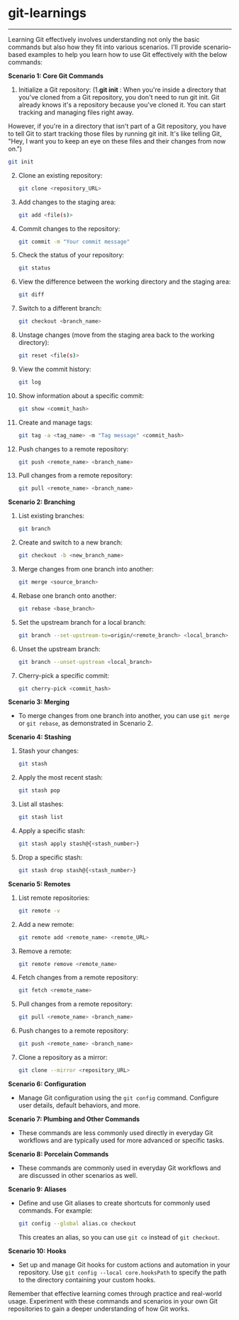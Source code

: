 # git-learnings
---------------------

Learning Git effectively involves understanding not only the basic commands but also how they fit into various scenarios. I'll provide scenario-based examples to help you learn how to use Git effectively with the below commands:

**Scenario 1: Core Git Commands**

1. Initialize a Git repository: 
(1.**git init** : When you're inside a directory that you've cloned from a Git repository, you don't need to run git init. Git already knows it's a repository because you've cloned it. You can start tracking and managing files right away.

However, if you're in a directory that isn't part of a Git repository, you have to tell Git to start tracking those files by running git init. It's like telling Git, "Hey, I want you to keep an eye on these files and their changes from now on.")
   ```bash
   git init
   ```

2. Clone an existing repository:

   ```bash
   git clone <repository_URL>
   ```

3. Add changes to the staging area:

   ```bash
   git add <file(s)>
   ```

4. Commit changes to the repository:

   ```bash
   git commit -m "Your commit message"
   ```

5. Check the status of your repository:

   ```bash
   git status
   ```

6. View the difference between the working directory and the staging area:

   ```bash
   git diff
   ```

7. Switch to a different branch:

   ```bash
   git checkout <branch_name>
   ```

8. Unstage changes (move from the staging area back to the working directory):

   ```bash
   git reset <file(s)>
   ```

9. View the commit history:

   ```bash
   git log
   ```

10. Show information about a specific commit:

    ```bash
    git show <commit_hash>
    ```

11. Create and manage tags:

    ```bash
    git tag -a <tag_name> -m "Tag message" <commit_hash>
    ```

12. Push changes to a remote repository:

    ```bash
    git push <remote_name> <branch_name>
    ```

13. Pull changes from a remote repository:

    ```bash
    git pull <remote_name> <branch_name>
    ```

**Scenario 2: Branching**

1. List existing branches:

   ```bash
   git branch
   ```

2. Create and switch to a new branch:

   ```bash
   git checkout -b <new_branch_name>
   ```

3. Merge changes from one branch into another:

   ```bash
   git merge <source_branch>
   ```

4. Rebase one branch onto another:

   ```bash
   git rebase <base_branch>
   ```

5. Set the upstream branch for a local branch:

   ```bash
   git branch --set-upstream-to=origin/<remote_branch> <local_branch>
   ```

6. Unset the upstream branch:

   ```bash
   git branch --unset-upstream <local_branch>
   ```

7. Cherry-pick a specific commit:

   ```bash
   git cherry-pick <commit_hash>
   ```

**Scenario 3: Merging**

- To merge changes from one branch into another, you can use `git merge` or `git rebase`, as demonstrated in Scenario 2.

**Scenario 4: Stashing**

1. Stash your changes:

   ```bash
   git stash
   ```

2. Apply the most recent stash:

   ```bash
   git stash pop
   ```

3. List all stashes:

   ```bash
   git stash list
   ```

4. Apply a specific stash:

   ```bash
   git stash apply stash@{<stash_number>}
   ```

5. Drop a specific stash:

   ```bash
   git stash drop stash@{<stash_number>}
   ```

**Scenario 5: Remotes**

1. List remote repositories:

   ```bash
   git remote -v
   ```

2. Add a new remote:

   ```bash
   git remote add <remote_name> <remote_URL>
   ```

3. Remove a remote:

   ```bash
   git remote remove <remote_name>
   ```

4. Fetch changes from a remote repository:

   ```bash
   git fetch <remote_name>
   ```

5. Pull changes from a remote repository:

   ```bash
   git pull <remote_name> <branch_name>
   ```

6. Push changes to a remote repository:

   ```bash
   git push <remote_name> <branch_name>
   ```

7. Clone a repository as a mirror:

   ```bash
   git clone --mirror <repository_URL>
   ```

**Scenario 6: Configuration**

- Manage Git configuration using the `git config` command. Configure user details, default behaviors, and more.

**Scenario 7: Plumbing and Other Commands**

- These commands are less commonly used directly in everyday Git workflows and are typically used for more advanced or specific tasks.

**Scenario 8: Porcelain Commands**

- These commands are commonly used in everyday Git workflows and are discussed in other scenarios as well.

**Scenario 9: Aliases**

- Define and use Git aliases to create shortcuts for commonly used commands. For example:

   ```bash
   git config --global alias.co checkout
   ```

   This creates an alias, so you can use `git co` instead of `git checkout`.

**Scenario 10: Hooks**

- Set up and manage Git hooks for custom actions and automation in your repository. Use `git config --local core.hooksPath` to specify the path to the directory containing your custom hooks.

Remember that effective learning comes through practice and real-world usage. Experiment with these commands and scenarios in your own Git repositories to gain a deeper understanding of how Git works.

